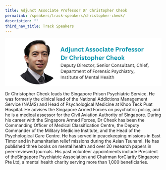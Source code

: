 ```yaml
---
title: Adjunct Associate Professor Dr Christopher Cheok
permalink: /speakers/track-speakers/christopher-cheok/
description: ""
third_nav_title: Track Speakers
---
```

<div style="display: flex; flex-wrap: wrap;">
  <div style="flex-basis: 100%; max-width: 100%;">
    <img alt="track speakers 1" src="/images/SpeakersPhoto/christophercheokv2.png">
  </div>
	</div>
	
Dr Christopher Cheok leads the Singapore Prison Psychiatric Service. He was formerly the clinical lead of the National Addictions Management Service (NAMS) and Head of Psychological Medicine at Khoo Teck Puat Hospital. He advises the Singapore Armed Forces on psychiatric policy, and he is a medical assessor for the Civil Aviation Authority of Singapore. 
During his career with the Singapore Armed Forces, Dr Cheok has been the Commanding Officer of Medical Classification Centre, the Deputy Commander of the Military Medicine Institute, and the Head of the Psychological Care Centre. He has served in peacekeeping missions in East Timor and in humanitarian relief missions during the Asian Tsunami. He has published three books on mental health and over 20 research papers in peer-reviewed journals. His past volunteer appointments include President of theSingapore Psychiatric Association and Chairman forClarity Singapore Pte Ltd, a mental health charity serving more than 1,000 beneficiaries.